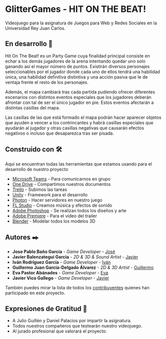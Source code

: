 # GlitterGames - HIT ON THE BEAT!

Videojuego para la asignatura de Juegos para Web y Redes Sociales en la Universidad Rey Juan Carlos.

## En desarrollo 🚀

Hit On The Beat! es un Party Game cuya finalidad principal consiste en echar a los demás jugadores de la arena intentando quedar uno solo ganando así el mayor número de puntos. Existirán diversos personajes seleccionables por el jugador donde cada uno de ellos tendrá una habilidad única, una habilidad definitiva distintiva y una acción pasiva que le de ventaja frente el resto de los personajes. 

Además, el mapa cambiará tras cada partida pudiendo ofrecer diferentes escenarios con distintos eventos especiales que los jugadores deberán afrontar con tal de ser el único jugador en pie. Estos eventos afectarán a distintas casillas del mapa. 

Las casillas de las que está formado el mapa podrán hacer aparecer objetos que ayuden a vencer a los contrincantes y habrá casillas especiales que ayudarán al jugador y otras casillas negativas que causarán efectos negativos o incluso que desaparezca tras ser pisada.

## Construido con 🛠️

Aquí se encuentran todas las herramientas que estamos usando para el desarrollo de nuestro proyecto

* [Microsoft Teams](https://www.microsoft.com/es-es/microsoft-teams/log-in) - Para comunicarnos en grupo
* [One Drive](https://urjc-my.sharepoint.com/:f:/g/personal/e_pastor_2018_alumnos_urjc_es/EhTcoD1-0_tOhnSsbQaX9Z8BBColna1ITENbd6EuN7GFFg) - Compartimos nuestros documentos
* [Trello](https://trello.com/invite/b/8Pe8scyt/2d3d2628bcb84ffa06fb99b40441dbe9/trabajo) - Subimos las tareas
* [Unity](https://unity.com/es) - Framework para el desarrollo
* [Photon](https://www.photonengine.com/) - Hacer servidores en nuestro juego
* [FL Studio](https://www.image-line.com/) - Creamos música y efectos de sonido
* [Adobe Photoshop](https://www.adobe.com/es/products/photoshop.html) - Se realizan todos los diseños y arte
* [Adobe Premiere](https://www.adobe.com/es/products/premiere.html) - Para el vídeo del trailer
* [Blender](https://www.blender.org/) - Modelar todos los modelos 3D

## Autores ✒️

* **Jose Pablo Baño García** - *Game Developer* - [José](https://github.com/jopabaga)
* **Javier Balenzategui Garcia** - *2D & 3D & Sound Artist* - [Javier](https://github.com/javaperwave)
* **Iván Rodríguez García** - *Game Developer* - [Iván](https://github.com/ivansploy)
* **Guillermo Juan García-Delgado Álvarez** - *2D & 3D Artist* - [Guillermo](https://github.com/guilleingvid)
* **Eva Pastor Abánades** - *Game Developer* - [Eva](https://github.com/evitafumar)
* **Javier Vico Gallego** - *Game Developer* - [Javier](https://github.com/jvicog)

También puedes mirar la lista de todos los [contribuyentes](https://github.com/orgs/GlitterGames/people) quienes han participado en este proyecto. 

## Expresiones de Gratitud 🎁
* A Julio Guillén y Daniel Palacios por impartir la asignatura.
* Todos nuestros compañeros que testearán nuestro videojuego.
* Al jurado profesional que valorará el proyecto.
